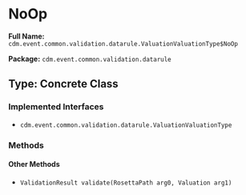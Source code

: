 # NoOp

**Full Name:** `cdm.event.common.validation.datarule.ValuationValuationType$NoOp`

**Package:** `cdm.event.common.validation.datarule`

## Type: Concrete Class

### Implemented Interfaces

- `cdm.event.common.validation.datarule.ValuationValuationType`

### Methods

#### Other Methods

- `ValidationResult validate(RosettaPath arg0, Valuation arg1)`

